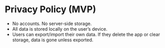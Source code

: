 # Privacy Policy (MVP)

- No accounts. No server-side storage.
- All data is stored locally on the user’s device.
- Users can export/import their own data. If they delete the app or clear storage, data is gone unless exported.
